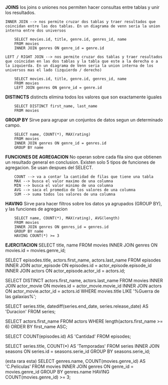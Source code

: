 **JOINS**
    los joins o uniones nos permiten hacer consultas entre tablas y unir los resultados.
    
    INNER JOIN --> nos permite cruzar dos tablas y traer resultados que coincidan entre las dos tablas. En un diagrama de venn seria la union interna entre dos universos

        SELECT movies.id, title, genre.id, genres_id, name
        FROM movies
        INNER JOIN genres ON genre_id = genre.id

    LEFT / RIGHT JOIN --> nos permite cruzar dos tablas y traer resultados que coincidan en las dos tablas y la tabla que este a la derecha o a la izquierda. En un diagrama de Venn seria la union interna de los universos mas el lado (izquierdo / derecho)

        SELECT movies.id, title, genre.id, genres_id, name
        FROM movies
        LEFT JOIN genres ON genre_id = genre.id


**DISTINCTS**
    distincts elimina todos los valores que son exactamente iguales

        SELECT DISTINCT first_name, last_name
        FROM movies

**GROUP BY**
    Sirve para agrupar un conjuntos de datos segun un determinado campo.

        SELECT name, COUNT(*), MAX(rating)
        FROM movies 
        INNER JOIN genres ON genre_id = genres.id
        GROUP BY name 

**FUNCIONES DE AGREGACION** 
    No operan sobre cada fila sino que obtienen un resultado general en conclusion.
    Existen solo 5 tipos de funciones de agregacion. Se usan despues del SELECT.

        COUNT --> va a contar la cantidad de filas que tiene una tabla 
        MAX --> busca el valor maximo de una columna
        MIN --> busca el valor minimo de una columna
        AVG --> saca el promedio de los valores de una columna
        SUM --> suma todos los valores de una columna 

**HAVING**
    Sirve para hacer filtros sobre los datos ya agrupados (GROUP BY), y las funciones de agregacion

        SELECT name, COUNT(*), MAX(rating), AVG(length)
        FROM movies
        INNER JOIN genres ON genres_id = genres.id
        GROUP BY name
        HAVING COUNT(*) >= 3

**EJERCITACION**
SELECT title, name
FROM movies
INNER JOIN genres ON movies.id = movies.genre_id;

SELECT episodes.title, actors.first_name, actors.last_name
FROM episodes
INNER JOIN actor_episode ON episodes.id = actor_episode.episode_id
INNER JOIN actors ON actor_episode.actor_id = actors.id;

SELECT DISTINCT actors.first_name, actors.last_name
FROM movies
INNER JOIN actor_movie ON movies.id = actor_movie.movie_id
INNER JOIN actors ON actor_movie.actor_id = actors.id
WHERE movies.title LIKE '%Guerra de las galaxias%';

SELECT series.title, datediff(series.end_date, series.release_date) AS 'Duracion'
FROM series;

SELECT actors.first_name 
FROM actors
WHERE length(actors.first_name >= 6)
ORDER BY first_name ASC;

SELECT COUNT(episodes.id) AS 'Cantidad'
FROM episodes;

SELECT series.title, COUNT(*) AS 'Temporadas'
FROM series
INNER JOIN seasons ON series.id = seasons.serie_id
GROUP BY seasons.serie_id;

(esta rara esta)
SELECT genres.name, COUNT(movies.genre_id) AS 'C.Peliculas'
FROM movies
INNER JOIN genres ON genre_id = movies.genre_id
GROUP BY genres.name
HAVING COUNT(movies.genre_id) >= 3;